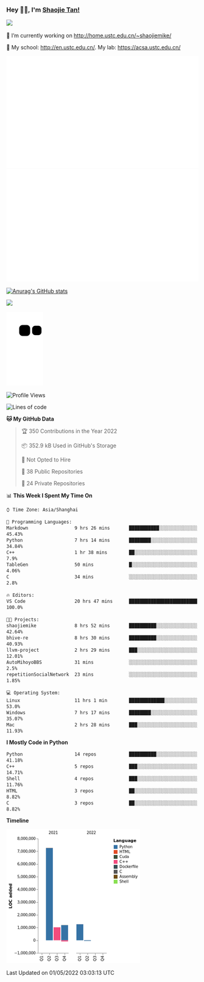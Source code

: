 

<!--
**Kirrito-k423/Kirrito-k423** is a ✨ _special_ ✨ repository because its `README.md` (this file) appears on your GitHub profile.

Here are some ideas to get you started:

- 🔭 I’m currently working on ...
- 🌱 I’m currently learning ...
- 👯 I’m looking to collaborate on ...
- 🤔 I’m looking for help with ...
- 💬 Ask me about ...
- 📫 How to reach me: ...
- 😄 Pronouns: ...
- ⚡ Fun fact: ...
-->
### Hey 👋🏽, I'm [Shaojie Tan!](http://home.ustc.edu.cn/~shaojiemike/about)

![](https://visitor-badge.glitch.me/badge?page_id=Kirrito-k423.Kirrito-k423)

🔭 I’m currently working on http://home.ustc.edu.cn/~shaojiemike/

👯 My school: http://en.ustc.edu.cn/. My lab: https://acsa.ustc.edu.cn/

![](https://github.com/Kirrito-k423/github-stats/blob/master/generated/overview.svg)
![](https://github.com/Kirrito-k423/github-stats/blob/master/generated/languages.svg)

[![Anurag's GitHub stats](https://github-readme-stats.vercel.app/api?username=Kirrito-k423&theme=flag-india&show_icons=true&hide=stars,prs,issues,contribs)](https://github.com/anuraghazra/github-readme-stats)

![](https://github-profile-summary-cards.vercel.app/api/cards/profile-details?username=Kirrito-k423&theme=vue)

![snake gif](https://github.com/Kirrito-k423/Kirrito-k423/blob/output/github-contribution-grid-snake.svg)

<!--START_SECTION:waka-->
![Profile Views](http://img.shields.io/badge/Profile%20Views-4-blue)

![Lines of code](https://img.shields.io/badge/From%20Hello%20World%20I%27ve%20Written-11%20Million%20lines%20of%20code-blue)

**🐱 My GitHub Data** 

> 🏆 350 Contributions in the Year 2022
 > 
> 📦 352.9 kB Used in GitHub's Storage 
 > 
> 🚫 Not Opted to Hire
 > 
> 📜 38 Public Repositories 
 > 
> 🔑 24 Private Repositories  
 > 
📊 **This Week I Spent My Time On** 

```text
⌚︎ Time Zone: Asia/Shanghai

💬 Programming Languages: 
Markdown                 9 hrs 26 mins       ███████████░░░░░░░░░░░░░░   45.43% 
Python                   7 hrs 14 mins       ████████░░░░░░░░░░░░░░░░░   34.84% 
C++                      1 hr 38 mins        ██░░░░░░░░░░░░░░░░░░░░░░░   7.9% 
TableGen                 50 mins             █░░░░░░░░░░░░░░░░░░░░░░░░   4.06% 
C                        34 mins             ░░░░░░░░░░░░░░░░░░░░░░░░░   2.8%

🔥 Editors: 
VS Code                  20 hrs 47 mins      █████████████████████████   100.0%

🐱‍💻 Projects: 
shaojiemike              8 hrs 52 mins       ██████████░░░░░░░░░░░░░░░   42.64% 
bhive-re                 8 hrs 30 mins       ██████████░░░░░░░░░░░░░░░   40.93% 
llvm-project             2 hrs 29 mins       ███░░░░░░░░░░░░░░░░░░░░░░   12.01% 
AutoMihoyoBBS            31 mins             ░░░░░░░░░░░░░░░░░░░░░░░░░   2.5% 
repetitionSocialNetwork  23 mins             ░░░░░░░░░░░░░░░░░░░░░░░░░   1.85%

💻 Operating System: 
Linux                    11 hrs 1 min        █████████████░░░░░░░░░░░░   53.0% 
Windows                  7 hrs 17 mins       ████████░░░░░░░░░░░░░░░░░   35.07% 
Mac                      2 hrs 28 mins       ███░░░░░░░░░░░░░░░░░░░░░░   11.93%

```

**I Mostly Code in Python** 

```text
Python                   14 repos            ██████████░░░░░░░░░░░░░░░   41.18% 
C++                      5 repos             ███░░░░░░░░░░░░░░░░░░░░░░   14.71% 
Shell                    4 repos             ███░░░░░░░░░░░░░░░░░░░░░░   11.76% 
HTML                     3 repos             ██░░░░░░░░░░░░░░░░░░░░░░░   8.82% 
C                        3 repos             ██░░░░░░░░░░░░░░░░░░░░░░░   8.82%

```


**Timeline**

![Chart not found](https://raw.githubusercontent.com/Kirrito-k423/Kirrito-k423/main/charts/bar_graph.png) 


 Last Updated on 01/05/2022 03:03:13 UTC
<!--END_SECTION:waka-->

